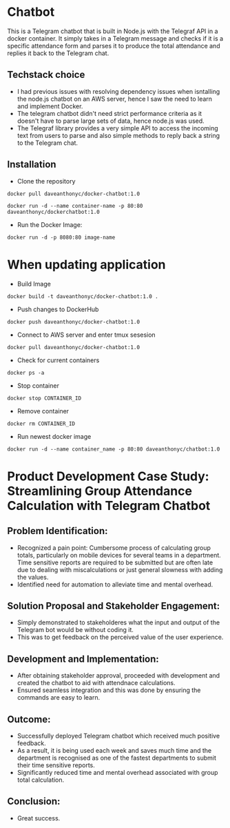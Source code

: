 # Chatbot

This is a Telegram chatbot that is built in Node.js with the Telegraf API in a docker container. It simply takes in a Telegram message and checks if it is a specific attendance form and parses it to produce the total attendance and replies it back to the Telegram chat.

## Techstack choice 
- I had previous issues with resolving dependency issues when isntalling the node.js chatbot on an AWS server, hence I saw the need to learn and implement Docker.
- The telegram chatbot didn't need strict performance criteria as it doesn't have to parse large sets of data, hence node.js was used.
- The Telegraf library provides a very simple API to access the incoming text from users to parse and also simple methods to reply back a string to the Telegram chat.

## Installation
- Clone the repository


`docker pull daveanthonyc/docker-chatbot:1.0`


`docker run -d --name container-name -p 80:80 daveanthonyc/dockerchatbot:1.0`


- Run the Docker Image:

`docker run -d -p 8080:80 image-name`

# When updating application
- Build Image

`docker build -t daveanthonyc/docker-chatbot:1.0 .`

- Push changes to DockerHub

`docker push daveanthonyc/docker-chatbot:1.0`

- Connect to AWS server and enter tmux sesesion

`docker pull daveanthonyc/docker-chatbot:1.0`

- Check for current containers

`docker ps -a`

- Stop container

`docker stop CONTAINER_ID`

- Remove container

`docker rm CONTAINER_ID`

- Run newest docker image

`docker run -d --name container_name -p 80:80 daveanthonyc/chatbot:1.0`

# Product Development Case Study: Streamlining Group Attendance Calculation with Telegram Chatbot

## Problem Identification:

* Recognized a pain point: Cumbersome process of calculating group totals, particularly on mobile devices for several teams in a department. Time sensitive reports are required to be submitted but are often late due to dealing with miscalculations or just general slowness with adding the values.
* Identified need for automation to alleviate time and mental overhead.

## Solution Proposal and Stakeholder Engagement:
* Simply demonstrated to stakeholderes what the input and output of the Telegram bot would be without coding it. 
* This was to get feedback on the perceived value of the user experience.

## Development and Implementation:

* After obtaining stakeholder approval, proceeded with development and created the chatbot to aid with attendnace calculations.
* Ensured seamless integration and this was done by ensuring the commands are easy to learn.

## Outcome:
* Successfully deployed Telegram chatbot which received much positive feedback.
* As a result, it is being used each week and saves much time and the department is recognised as one of the fastest departments to submit their time sensitive reports.
* Significantly reduced time and mental overhead associated with group total calculation.

## Conclusion:
* Great success.


